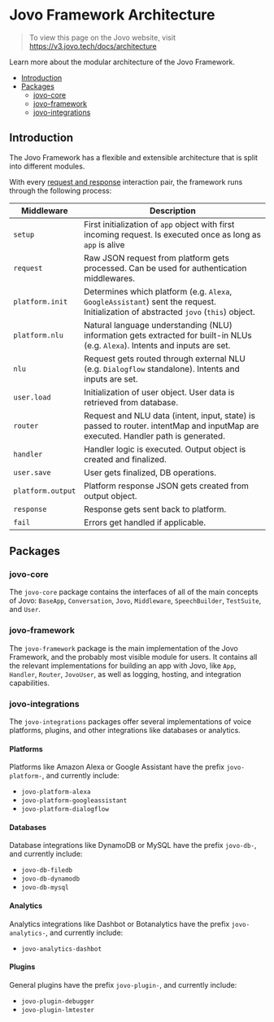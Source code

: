 # Jovo Framework Architecture

> To view this page on the Jovo website, visit https://v3.jovo.tech/docs/architecture

Learn more about the modular architecture of the Jovo Framework.

- [Introduction](#introduction)
- [Packages](#packages)
  - [jovo-core](#jovo-core)
  - [jovo-framework](#jovo-framework)
  - [jovo-integrations](#jovo-integrations)

## Introduction

The Jovo Framework has a flexible and extensible architecture that is split into different modules.

With every [request and response](../basic-concepts/requests-responses './requests-responses') interaction pair, the framework runs through the following process:

| Middleware        | Description                                                                                                                        |
| ----------------- | ---------------------------------------------------------------------------------------------------------------------------------- |
| `setup`           | First initialization of `app` object with first incoming request. Is executed once as long as `app` is alive                       |
| `request`         | Raw JSON request from platform gets processed. Can be used for authentication middlewares.                                         |
| `platform.init`   | Determines which platform (e.g. `Alexa`, `GoogleAssistant`) sent the request. Initialization of abstracted `jovo` (`this`) object. |
| `platform.nlu`    | Natural language understanding (NLU) information gets extracted for built-in NLUs (e.g. `Alexa`). Intents and inputs are set.      |
| `nlu`             | Request gets routed through external NLU (e.g. `Dialogflow` standalone). Intents and inputs are set.                               |
| `user.load`       | Initialization of user object. User data is retrieved from database.                                                               |
| `router`          | Request and NLU data (intent, input, state) is passed to router. intentMap and inputMap are executed. Handler path is generated.   |
| `handler`         | Handler logic is executed. Output object is created and finalized.                                                                 |
| `user.save`       | User gets finalized, DB operations.                                                                                                |
| `platform.output` | Platform response JSON gets created from output object.                                                                            |
| `response`        | Response gets sent back to platform.                                                                                               |
| `fail`            | Errors get handled if applicable.                                                                                                  |

## Packages

### jovo-core

The `jovo-core` package contains the interfaces of all of the main concepts of Jovo: `BaseApp`, `Conversation`, `Jovo`, `Middleware`, `SpeechBuilder`, `TestSuite`, and `User`.

### jovo-framework

The `jovo-framework` package is the main implementation of the Jovo Framework, and the probably most visible module for users. It contains all the relevant implementations for building an app with Jovo, like `App`, `Handler`, `Router`, `JovoUser`, as well as logging, hosting, and integration capabilities.

### jovo-integrations

The `jovo-integrations` packages offer several implementations of voice platforms, plugins, and other integrations like databases or analytics.

#### Platforms

Platforms like Amazon Alexa or Google Assistant have the prefix `jovo-platform-`, and currently include:

- `jovo-platform-alexa`
- `jovo-platform-googleassistant`
- `jovo-platform-dialogflow`

#### Databases

Database integrations like DynamoDB or MySQL have the prefix `jovo-db-`, and currently include:

- `jovo-db-filedb`
- `jovo-db-dynamodb`
- `jovo-db-mysql`

#### Analytics

Analytics integrations like Dashbot or Botanalytics have the prefix `jovo-analytics-`, and currently include:

- `jovo-analytics-dashbot`

#### Plugins

General plugins have the prefix `jovo-plugin-`, and currently include:

- `jovo-plugin-debugger`
- `jovo-plugin-lmtester`

<!--[metadata]: {
                "description": "Learn more about the modular architecture of the Jovo Framework.",
		        "route": "architecture"
                }-->
